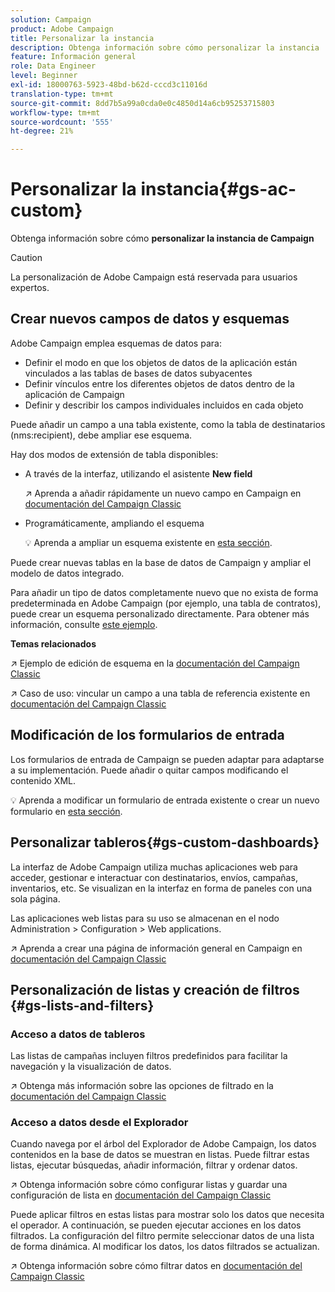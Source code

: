 ```yaml
---
solution: Campaign
product: Adobe Campaign
title: Personalizar la instancia
description: Obtenga información sobre cómo personalizar la instancia
feature: Información general
role: Data Engineer
level: Beginner
exl-id: 18000763-5923-48bd-b62d-cccd3c11016d
translation-type: tm+mt
source-git-commit: 8dd7b5a99a0cda0e0c4850d14a6cb95253715803
workflow-type: tm+mt
source-wordcount: '555'
ht-degree: 21%

---
```


# Personalizar la instancia{#gs-ac-custom}

Obtenga información sobre cómo **personalizar la instancia de Campaign**

>[!CAUTION]
>
>La personalización de Adobe Campaign está reservada para usuarios expertos.

## Crear nuevos campos de datos y esquemas

Adobe Campaign emplea esquemas de datos para:

* Definir el modo en que los objetos de datos de la aplicación están vinculados a las tablas de bases de datos subyacentes
* Definir vínculos entre los diferentes objetos de datos dentro de la aplicación de Campaign
* Definir y describir los campos individuales incluidos en cada objeto

Puede añadir un campo a una tabla existente, como la tabla de destinatarios (nms:recipient), debe ampliar ese esquema.

Hay dos modos de extensión de tabla disponibles:

* A través de la interfaz, utilizando el asistente **New field**

   :arrow_upper_right: Aprenda a añadir rápidamente un nuevo campo en Campaign en [documentación del Campaign Classic](https://experienceleague.adobe.com/docs/campaign-classic/using/configuring-campaign-classic/editing-schemas/new-field-wizard.html?lang=en#configuring-campaign-classic)

* Programáticamente, ampliando el esquema

   :bulb: Aprenda a ampliar un esquema existente en [esta sección](../dev/extend-schema.md).


Puede crear nuevas tablas en la base de datos de Campaign y ampliar el modelo de datos integrado.

Para añadir un tipo de datos completamente nuevo que no exista de forma predeterminada en Adobe Campaign (por ejemplo, una tabla de contratos), puede crear un esquema personalizado directamente. Para obtener más información, consulte [este ejemplo](../dev/create-schema.md#example--creating-a-contract-table).

**Temas relacionados**

:arrow_upper_right: Ejemplo de edición de esquema en la [documentación del Campaign Classic](https://experienceleague.adobe.com/docs/campaign-classic/using/configuring-campaign-classic/editing-schemas/examples-of-schemas-edition.html?lang=en#configuring-campaign-classic)

:arrow_upper_right: Caso de uso: vincular un campo a una tabla de referencia existente en [documentación del Campaign Classic](https://experienceleague.adobe.com/docs/campaign-classic/using/configuring-campaign-classic/editing-schemas/examples-of-schemas-edition.html?lang=en#uc-link)


## Modificación de los formularios de entrada

Los formularios de entrada de Campaign se pueden adaptar para adaptarse a su implementación. Puede añadir o quitar campos modificando el contenido XML.

:bulb: Aprenda a modificar un formulario de entrada existente o crear un nuevo formulario en [esta sección](../dev/forms.md).

## Personalizar tableros{#gs-custom-dashboards}

La interfaz de Adobe Campaign utiliza muchas aplicaciones web para acceder, gestionar e interactuar con destinatarios, envíos, campañas, inventarios, etc. Se visualizan en la interfaz en forma de paneles con una sola página.

Las aplicaciones web listas para su uso se almacenan en el nodo Administration > Configuration > Web applications.

:arrow_upper_right: Aprenda a crear una página de información general en Campaign en [documentación del Campaign Classic](https://experienceleague.adobe.com/docs/campaign-classic/using/designing-content/web-applications/use-cases--creating-overviews.html?lang=en#creating-a-single-page-web-application)


## Personalización de listas y creación de filtros {#gs-lists-and-filters}

### Acceso a datos de tableros

Las listas de campañas incluyen filtros predefinidos para facilitar la navegación y la visualización de datos.

:arrow_upper_right: Obtenga más información sobre las opciones de filtrado en la [documentación del Campaign Classic](https://experienceleague.adobe.com/docs/campaign-classic/using/getting-started/filtering-data/filtering-options.html?lang=en#about-filtering)


### Acceso a datos desde el Explorador

Cuando navega por el árbol del Explorador de Adobe Campaign, los datos contenidos en la base de datos se muestran en listas. Puede filtrar estas listas, ejecutar búsquedas, añadir información, filtrar y ordenar datos.

:arrow_upper_right: Obtenga información sobre cómo configurar listas y guardar una configuración de lista en [documentación del Campaign Classic](https://experienceleague.adobe.com/docs/campaign-classic/using/getting-started/starting-with-adobe-campaign/campaign-workspace/adobe-campaign-ui-lists.html?lang=en#getting-started)


Puede aplicar filtros en estas listas para mostrar solo los datos que necesita el operador. A continuación, se pueden ejecutar acciones en los datos filtrados. La configuración del filtro permite seleccionar datos de una lista de forma dinámica. Al modificar los datos, los datos filtrados se actualizan.

:arrow_upper_right: Obtenga información sobre cómo filtrar datos en [documentación del Campaign Classic](https://experienceleague.adobe.com/docs/campaign-classic/using/getting-started/filtering-data/creating-filters.html?lang=en#typology-of-available-filters)
